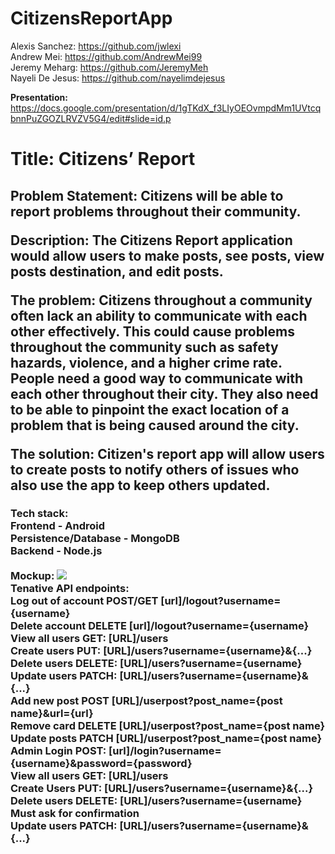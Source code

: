 # CitizensReportApp

Alexis Sanchez: https://github.com/jwlexi <br />
Andrew Mei: https://github.com/AndrewMei99 <br />
Jeremy Meharg: https://github.com/JeremyMeh <br />
Nayeli De Jesus: https://github.com/nayelimdejesus <br />

<strong> Presentation: </strong> https://docs.google.com/presentation/d/1gTKdX_f3LIyOEOvmpdMm1UVtcqbnnPuZGOZLRVZV5G4/edit#slide=id.p

<h1> Title: Citizens’ Report </h1>
<h2>
Problem Statement: Citizens will be able to report problems throughout their community.
  
Description: The Citizens Report application would allow users to make posts, see posts, view posts destination, and edit posts.
  
The problem: Citizens throughout a community often lack an ability to communicate with each other effectively. This could cause problems throughout the community such as safety hazards, violence, and a higher crime rate. People need a good way to communicate with each other throughout their city. They also need to be able to pinpoint the exact location of a problem that is being caused around the city.
  
The solution: Citizen's report app will allow users to create posts to notify others of issues who also use the app to keep others updated.
</h2>
<h3>
Tech stack:
<br>
Frontend - Android
<br>
Persistence/Database - MongoDB
<br>
Backend - Node.js
<br>
<br>
Mockup:
<img src = "https://user-images.githubusercontent.com/44917258/139520512-8936cc20-375a-4c58-b4ff-35c505713704.png"></img>
<br>
Tenative API endpoints:
<br>
Log out of account
POST/GET [url]/logout?username={username}
<br>
Delete account
DELETE [url]/logout?username={username}
<br>
View all users
GET: [URL]/users
<br>
Create users
PUT: [URL]/users?username={username}&{...}
<br>
Delete users
DELETE: [URL]/users?username={username}
<br>
Update users
PATCH: [URL]/users?username={username}&{...}
<br>
Add new post
POST [URL]/userpost?post_name={post name}&url={url}
<br>
Remove card
DELETE [URL]/userpost?post_name={post name}
<br>
Update posts
PATCH [URL]/userpost?post_name={post name}
<br>
Admin Login
POST: [url]/login?username={username}&password={password}
<br>
View all users
GET: [URL]/users
<br>
Create Users
PUT: [URL]/users?username={username}&{...}
<br>
Delete users
DELETE: [URL]/users?username={username}
Must ask for confirmation
<br>
Update users
PATCH: [URL]/users?username={username}&{...}

</h3>
